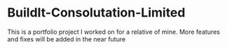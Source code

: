 # BuildIt-Consolutation-Limited 

This is a portfolio project I worked on for a relative of mine. More features and fixes will be added in the near future
